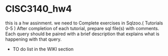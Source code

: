 # CISC3140_hw4

this is a hw assinment.
we need to Complete exercises in Sqlzoo.( Tutorials 0-5 )
After completion of each tutorial, prepare sql file(s) with comments. 
Each query should be paired with a brief description that explains what is happening with that query. 


* TO do list in the WIKI section
